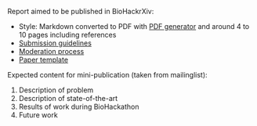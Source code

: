Report aimed to be published in BioHackrXiv:
- Style: Markdown converted to PDF with [PDF generator](https://github.com/biohackrxiv/bhxiv-gen-pdf) and around 4 to 10 pages including references
- [Submission guidelines](https://github.com/biohackrxiv/biohackrxiv.github.io/blob/guidelines/submission_guidelines.md)
- [Moderation process](https://github.com/biohackrxiv/biohackrxiv.github.io/blob/guidelines/moderation_process.md)
- [Paper template](https://github.com/biohackrxiv/submission-templates/blob/master/paper.md)

Expected content for mini-publication (taken from mailinglist):
1. Description of problem
2. Description of state-of-the-art
3. Results of work during BioHackathon
4. Future work 

